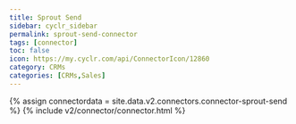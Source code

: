 ```yaml
---
title: Sprout Send
sidebar: cyclr_sidebar
permalink: sprout-send-connector
tags: [connector]
toc: false
icon: https://my.cyclr.com/api/ConnectorIcon/12860
category: CRMs
categories: [CRMs,Sales]
---
```

{% assign connectordata = site.data.v2.connectors.connector-sprout-send %}
{% include v2/connector/connector.html %}	
